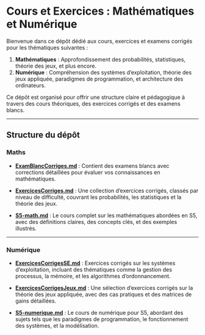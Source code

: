 # **Cours et Exercices : Mathématiques et Numérique**

Bienvenue dans ce dépôt dédié aux cours, exercices et examens corrigés pour les thématiques suivantes :

1. **Mathématiques** : Approfondissement des probabilités, statistiques, théorie des jeux, et plus encore.
2. **Numérique** : Compréhension des systèmes d’exploitation, théorie des jeux appliquée, paradigmes de programmation, et architecture des ordinateurs.

Ce dépôt est organisé pour offrir une structure claire et pédagogique à travers des cours théoriques, des exercices corrigés et des examens blancs.

---

## **Structure du dépôt**

### **Maths**
- **[ExamBlancCorriges.md](Maths/ExamBlancCorriges.md)** :
  Contient des examens blancs avec corrections détaillées pour évaluer vos connaissances en mathématiques.
  
- **[ExercicesCorriges.md](Maths/ExercicesCorriges.md)** :
  Une collection d’exercices corrigés, classés par niveau de difficulté, couvrant les probabilités, les statistiques et la théorie des jeux.

- **[S5-math.md](Maths/S5-math.md)** :
  Le cours complet sur les mathématiques abordées en S5, avec des définitions claires, des concepts clés, et des exemples illustrés.

---

### **Numérique**
- **[ExercicesCorrigesSE.md](Numérique/ExercicesCorrigesSE.md)** :
  Exercices corrigés sur les systèmes d’exploitation, incluant des thématiques comme la gestion des processus, la mémoire, et les algorithmes d’ordonnancement.

- **[ExercicesCorrigesJeux.md](Numérique/ExercicesCorrigesJeux.md)** :
  Une sélection d’exercices corrigés sur la théorie des jeux appliquée, avec des cas pratiques et des matrices de gains détaillées.

- **[S5-numerique.md](Numérique/S5-numerique.md)** :
  Le cours de numérique pour S5, abordant des sujets tels que les paradigmes de programmation, le fonctionnement des systèmes, et la modélisation.
